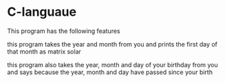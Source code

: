 # C-languaue
This program has the following features

this program takes the year and month from you and prints the first day of that month as matrix solar

this program also takes the year, month and day of your birthday from you and says because the year, month and day have passed since your birth
